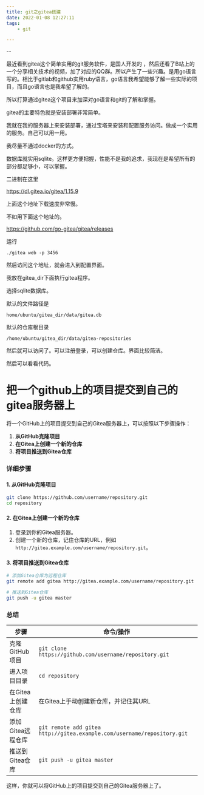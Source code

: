 ```yaml
---
title: git之gitea搭建
date: 2022-01-08 12:27:11
tags:
	- git

---
```


--

最近看到gitea这个简单实用的git服务软件，是国人开发的 ，然后还看了B站上的一个分享相关技术的视频，加了对应的QQ群。所以产生了一些兴趣。是用go语言写的。相比于gitlab和github实用ruby语言，go语言我希望能够了解一些实际的项目，而且go语言也是我希望了解的。

所以打算通过gitea这个项目来加深对go语言和git的了解和掌握。

gitea的主要特色就是安装部署非常简单。

我就在我的服务器上来安装部署，通过宝塔来安装和配置服务访问。做成一个实用的服务。自己可以用一用。

我尽量不通过docker的方式。

数据库就实用sqlite。这样更方便把握，性能不是我的追求，我现在是希望所有的部分都足够小，可以掌握。

二进制在这里

https://dl.gitea.io/gitea/1.15.9

上面这个地址下载速度非常慢。

不如用下面这个地址的。

https://github.com/go-gitea/gitea/releases

运行

```
./gitea web -p 3456
```

然后访问这个地址，就会进入到配置界面。

我放在gitea_dir下面执行gitea程序。

选择sqlite数据库。

默认的文件路径是

```
home/ubuntu/gitea_dir/data/gitea.db
```

默认的仓库根目录

```
/home/ubuntu/gitea_dir/data/gitea-repositories
```

然后就可以访问了。可以注册登录，可以创建仓库。界面比较简洁。

然后可以看看代码。



# 把一个github上的项目提交到自己的gitea服务器上

将一个GitHub上的项目提交到自己的Gitea服务器上，可以按照以下步骤操作：

1. **从GitHub克隆项目**
2. **在Gitea上创建一个新的仓库**
3. **将项目推送到Gitea仓库**

### 详细步骤

#### 1. 从GitHub克隆项目

```bash
git clone https://github.com/username/repository.git
cd repository
```

#### 2. 在Gitea上创建一个新的仓库

1. 登录到你的Gitea服务器。
2. 创建一个新的仓库，记住仓库的URL，例如 `http://gitea.example.com/username/repository.git`。

#### 3. 将项目推送到Gitea仓库

```bash
# 添加Gitea仓库为远程仓库
git remote add gitea http://gitea.example.com/username/repository.git

# 推送到Gitea仓库
git push -u gitea master
```

### 总结

| 步骤              | 命令/操作                                                    |
| ----------------- | ------------------------------------------------------------ |
| 克隆GitHub项目    | `git clone https://github.com/username/repository.git`       |
| 进入项目目录      | `cd repository`                                              |
| 在Gitea上创建仓库 | 在Gitea上手动创建新仓库，并记住其URL                         |
| 添加Gitea远程仓库 | `git remote add gitea http://gitea.example.com/username/repository.git` |
| 推送到Gitea仓库   | `git push -u gitea master`                                   |

这样，你就可以将GitHub上的项目提交到自己的Gitea服务器上了。

